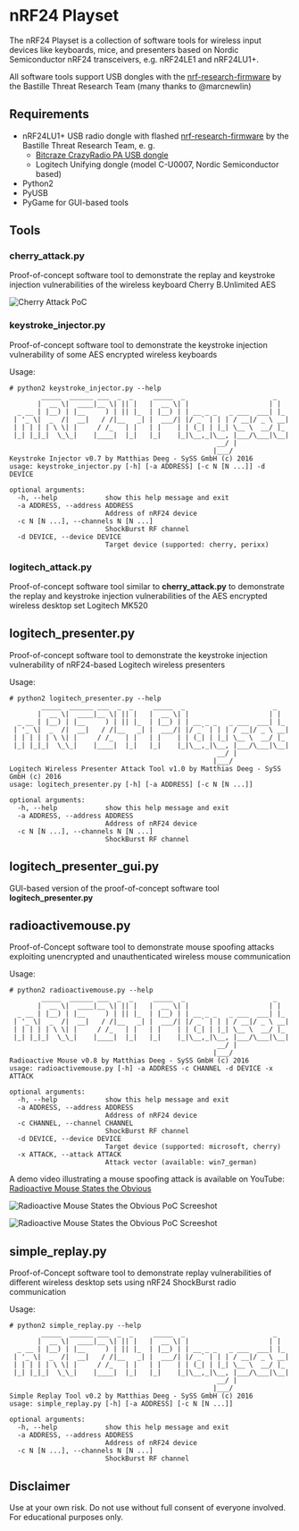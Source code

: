 # nRF24 Playset

The nRF24 Playset is a collection of software tools for wireless input
devices like keyboards, mice, and presenters based on Nordic Semiconductor 
nRF24 transceivers, e.g. nRF24LE1 and nRF24LU1+.

All software tools support USB dongles with the
[nrf-research-firmware](https://github.com/BastilleResearch/nrf-research-firmware)
by the Bastille Threat Research Team (many thanks to @marcnewlin)
 

## Requirements

- nRF24LU1+ USB radio dongle with flashed [nrf-research-firmware](https://github.com/BastilleResearch/nrf-research-firmware) by the Bastille Threat Research Team, e. g.
	* [Bitcraze CrazyRadio PA USB dongle](https://www.bitcraze.io/crazyradio-pa/)
	* Logitech Unifying dongle (model C-U0007, Nordic Semiconductor based)
- Python2
- PyUSB
- PyGame for GUI-based tools


## Tools


### cherry_attack.py

Proof-of-concept software tool to demonstrate the replay and keystroke injection
vulnerabilities of the wireless keyboard Cherry B.Unlimited AES

![Cherry Attack PoC](https://github.com/SySS-Research/nrf24-playset/blob/master/images/cherry_attack_poc.png)


### keystroke_injector.py

Proof-of-concept software tool to demonstrate the keystroke injection
vulnerability of some AES encrypted wireless keyboards

Usage:

```
# python2 keystroke_injector.py --help
        _____  ______ ___  _  _     _____  _                      _  
       |  __ \|  ____|__ \| || |   |  __ \| |                    | |     
  _ __ | |__) | |__     ) | || |_  | |__) | | __ _ _   _ ___  ___| |_       
 | '_ \|  _  /|  __|   / /|__   _| |  ___/| |/ _` | | | / __|/ _ \ __|    
 | | | | | \ \| |     / /_   | |   | |    | | (_| | |_| \__ \  __/ |_   
 |_| |_|_|  \_\_|    |____|  |_|   |_|    |_|\__,_|\__, |___/\___|\__|
                                                    __/ |             
                                                   |___/              
Keystroke Injector v0.7 by Matthias Deeg - SySS GmbH (c) 2016
usage: keystroke_injector.py [-h] [-a ADDRESS] [-c N [N ...]] -d DEVICE

optional arguments:
  -h, --help            show this help message and exit
  -a ADDRESS, --address ADDRESS
                        Address of nRF24 device
  -c N [N ...], --channels N [N ...]
                        ShockBurst RF channel
  -d DEVICE, --device DEVICE
                        Target device (supported: cherry, perixx)

```

### logitech_attack.py

Proof-of-concept software tool similar to **cherry_attack.py** to demonstrate
the replay and keystroke injection vulnerabilities of the AES encrypted
wireless desktop set Logitech MK520


## logitech_presenter.py

Proof-of-concept software tool to demonstrate the keystroke injection
vulnerability of nRF24-based Logitech wireless presenters

Usage:

```
# python2 logitech_presenter.py --help
        _____  ______ ___  _  _     _____  _                      _  
       |  __ \|  ____|__ \| || |   |  __ \| |                    | |     
  _ __ | |__) | |__     ) | || |_  | |__) | | __ _ _   _ ___  ___| |_       
 | '_ \|  _  /|  __|   / /|__   _| |  ___/| |/ _` | | | / __|/ _ \ __|    
 | | | | | \ \| |     / /_   | |   | |    | | (_| | |_| \__ \  __/ |_   
 |_| |_|_|  \_\_|    |____|  |_|   |_|    |_|\__,_|\__, |___/\___|\__|
                                                    __/ |             
                                                   |___/              
Logitech Wireless Presenter Attack Tool v1.0 by Matthias Deeg - SySS GmbH (c) 2016
usage: logitech_presenter.py [-h] [-a ADDRESS] [-c N [N ...]]

optional arguments:
  -h, --help            show this help message and exit
  -a ADDRESS, --address ADDRESS
                        Address of nRF24 device
  -c N [N ...], --channels N [N ...]
                        ShockBurst RF channel

```

## logitech_presenter_gui.py

GUI-based version of the proof-of-concept software tool **logitech_presenter.py**


## radioactivemouse.py

Proof-of-Concept software tool to demonstrate mouse spoofing attacks exploiting
unencrypted and unauthenticated wireless mouse communication

Usage:

```
# python2 radioactivemouse.py --help
        _____  ______ ___  _  _     _____  _                      _  
       |  __ \|  ____|__ \| || |   |  __ \| |                    | |     
  _ __ | |__) | |__     ) | || |_  | |__) | | __ _ _   _ ___  ___| |_       
 | '_ \|  _  /|  __|   / /|__   _| |  ___/| |/ _` | | | / __|/ _ \ __|    
 | | | | | \ \| |     / /_   | |   | |    | | (_| | |_| \__ \  __/ |_   
 |_| |_|_|  \_\_|    |____|  |_|   |_|    |_|\__,_|\__, |___/\___|\__|
                                                    __/ |             
                                                   |___/              
Radioactive Mouse v0.8 by Matthias Deeg - SySS GmbH (c) 2016
usage: radioactivemouse.py [-h] -a ADDRESS -c CHANNEL -d DEVICE -x ATTACK

optional arguments:
  -h, --help            show this help message and exit
  -a ADDRESS, --address ADDRESS
                        Address of nRF24 device
  -c CHANNEL, --channel CHANNEL
                        ShockBurst RF channel
  -d DEVICE, --device DEVICE
                        Target device (supported: microsoft, cherry)
  -x ATTACK, --attack ATTACK
                        Attack vector (available: win7_german)

```

A demo video illustrating a mouse spoofing attack is available on YouTube:
[Radioactive Mouse States the Obvious](https://www.youtube.com/watch?v=PkR8EODee44)

![Radioactive Mouse States the Obvious PoC Screeshot](https://github.com/SySS-Research/nrf24-playset/blob/master/images/radioactive_mouse_poc1.png)

![Radioactive Mouse States the Obvious PoC Screeshot](https://github.com/SySS-Research/nrf24-playset/blob/master/images/radioactive_mouse_poc2.png)


## simple_replay.py

Proof-of-Concept software tool to demonstrate replay vulnerabilities of
different wireless desktop sets using nRF24 ShockBurst radio communication

Usage:

```
# python2 simple_replay.py --help
        _____  ______ ___  _  _     _____  _                      _  
       |  __ \|  ____|__ \| || |   |  __ \| |                    | |     
  _ __ | |__) | |__     ) | || |_  | |__) | | __ _ _   _ ___  ___| |_       
 | '_ \|  _  /|  __|   / /|__   _| |  ___/| |/ _` | | | / __|/ _ \ __|    
 | | | | | \ \| |     / /_   | |   | |    | | (_| | |_| \__ \  __/ |_   
 |_| |_|_|  \_\_|    |____|  |_|   |_|    |_|\__,_|\__, |___/\___|\__|
                                                    __/ |             
                                                   |___/              
Simple Replay Tool v0.2 by Matthias Deeg - SySS GmbH (c) 2016
usage: simple_replay.py [-h] [-a ADDRESS] [-c N [N ...]]

optional arguments:
  -h, --help            show this help message and exit
  -a ADDRESS, --address ADDRESS
                        Address of nRF24 device
  -c N [N ...], --channels N [N ...]
                        ShockBurst RF channel

```

## Disclaimer

Use at your own risk. Do not use without full consent of everyone involved.
For educational purposes only.
